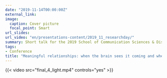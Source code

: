```yaml
---
date: "2019-11-14T00:00:00Z"
external_link: 
image:
  caption: Cover picture
  focal_point: Smart
url_slides: 
url_video: "en/presentations-content/2019_11_researchday/"
summary: Short talk for the 2019 School of Communication Sciences & Disorders Research Day
tags:
- Conference
title: "Meaningful relationships: when the brain sees it coming and when it does not!"
---
```



{{< video src="final_4_light.mp4" controls="yes" >}}